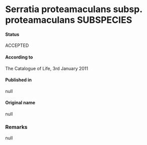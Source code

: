 # Serratia proteamaculans subsp. proteamaculans SUBSPECIES

#### Status
ACCEPTED

#### According to
The Catalogue of Life, 3rd January 2011

#### Published in
null

#### Original name
null

### Remarks
null